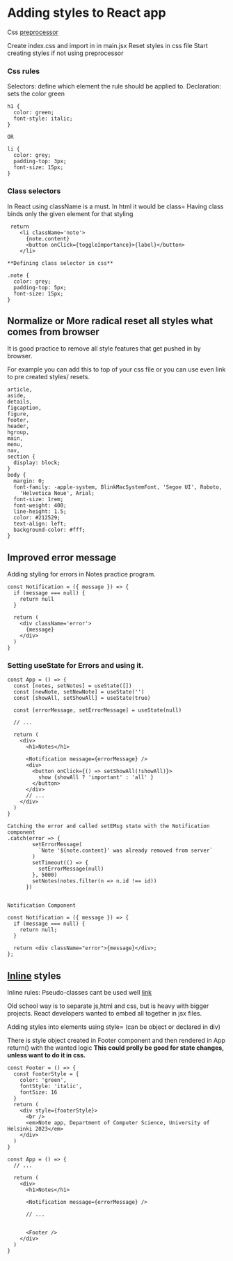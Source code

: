 # Adding styles to React app

Css [preprocessor](https://developer.mozilla.org/en-US/docs/Glossary/CSS_preprocessor)

Create index.css and import in in main.jsx
Reset styles in css file
Start creating styles if not using preprocessor

### Css rules

Selectors: define which element the rule should be applied to.
Declaration: sets the color green

```
h1 {
  color: green;
  font-style: italic;
}

OR

li {
  color: grey;
  padding-top: 3px;
  font-size: 15px;
}
```

### Class selectors

In React using className is a must. In html it would be class=
Having class binds only the given element for that styling

```
 return
    <li className='note'>
      {note.content}
      <button onClick={toggleImportance}>{label}</button>
    </li>

**Defining class selector in css**

.note {
  color: grey;
  padding-top: 5px;
  font-size: 15px;
}

```

## Normalize or More radical reset all styles what comes from browser

It is good practice to remove all style features that get pushed in by browser.

For example you can add this to top of your css file or you can use even link to pre created styles/ resets.

```
article,
aside,
details,
figcaption,
figure,
footer,
header,
hgroup,
main,
menu,
nav,
section {
  display: block;
}
body {
  margin: 0;
  font-family: -apple-system, BlinkMacSystemFont, 'Segoe UI', Roboto,
    'Helvetica Neue', Arial;
  font-size: 1rem;
  font-weight: 400;
  line-height: 1.5;
  color: #212529;
  text-align: left;
  background-color: #fff;
}
```

## Improved error message

Adding styling for errors in Notes practice program.

```
const Notification = ({ message }) => {
  if (message === null) {
    return null
  }

  return (
    <div className='error'>
      {message}
    </div>
  )
}

```

### Setting useState for Errors and using it.

```
const App = () => {
  const [notes, setNotes] = useState([])
  const [newNote, setNewNote] = useState('')
  const [showAll, setShowAll] = useState(true)

  const [errorMessage, setErrorMessage] = useState(null)

  // ...

  return (
    <div>
      <h1>Notes</h1>

      <Notification message={errorMessage} />
      <div>
        <button onClick={() => setShowAll(!showAll)}>
          show {showAll ? 'important' : 'all' }
        </button>
      </div>
      // ...
    </div>
  )
}

```

```
Catching the error and called setEMsg state with the Notification component
.catch(error => {
        setErrorMessage(
          `Note '${note.content}' was already removed from server`
        )
        setTimeout(() => {
          setErrorMessage(null)
        }, 5000)
        setNotes(notes.filter(n => n.id !== id))
      })


```

```
Notification Component

const Notification = ({ message }) => {
  if (message === null) {
    return null;
  }

  return <div className="error">{message}</div>;
};

```

## [Inline](https://react-cn.github.io/react/tips/inline-styles.html) styles

Inline rules:
Pseudo-classes cant be used well [link](https://developer.mozilla.org/en-US/docs/Web/CSS/Pseudo-classes)

Old school way is to separate js,html and css, but is heavy with bigger projects.
React developers wanted to embed all together in jsx files.

Adding styles into elements using style= (can be object or declared in div)

There is style object created in Footer component and then rendered in App return() with the wanted logic
**This could prolly be good for state changes, unless want to do it in css.**

```
const Footer = () => {
  const footerStyle = {
    color: 'green',
    fontStyle: 'italic',
    fontSize: 16
  }
  return (
    <div style={footerStyle}>
      <br />
      <em>Note app, Department of Computer Science, University of Helsinki 2023</em>
    </div>
  )
}

const App = () => {
  // ...

  return (
    <div>
      <h1>Notes</h1>

      <Notification message={errorMessage} />

      // ...


      <Footer />
    </div>
  )
}
```
